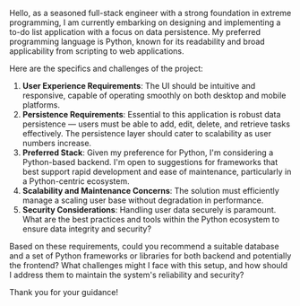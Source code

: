 Hello, as a seasoned full-stack engineer with a strong foundation in extreme programming, I am currently embarking on designing and implementing a to-do list application with a focus on data persistence. My preferred programming language is Python, known for its readability and broad applicability from scripting to web applications.

Here are the specifics and challenges of the project:

1. **User Experience Requirements**: The UI should be intuitive and responsive, capable of operating smoothly on both desktop and mobile platforms.
2. **Persistence Requirements**: Essential to this application is robust data persistence — users must be able to add, edit, delete, and retrieve tasks effectively. The persistence layer should cater to scalability as user numbers increase.
3. **Preferred Stack**: Given my preference for Python, I'm considering a Python-based backend. I'm open to suggestions for frameworks that best support rapid development and ease of maintenance, particularly in a Python-centric ecosystem.
4. **Scalability and Maintenance Concerns**: The solution must efficiently manage a scaling user base without degradation in performance.
5. **Security Considerations**: Handling user data securely is paramount. What are the best practices and tools within the Python ecosystem to ensure data integrity and security?

Based on these requirements, could you recommend a suitable database and a set of Python frameworks or libraries for both backend and potentially the frontend? What challenges might I face with this setup, and how should I address them to maintain the system's reliability and security?

Thank you for your guidance!
